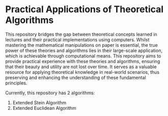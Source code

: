 # Practical Applications of Theoretical Algorithms

This repository bridges the gap between theoretical concepts learned in lectures and their practical implementations using computers. Whilst mastering the mathematical manipulations on paper is essential, the true power of these theories and algorithms lies in their large-scale application, which is achievable through computational means. This repository aims to provide practical experience with these theories and algorithms, ensuring that their beauty and utility are not lost over time. It serves as a valuable resource for applying theoretical knowledge in real-world scenarios, thus preserving and enhancing the understanding of these fundamental principles.

Currently, this repository has 2 algorithms:
1. Extended Stein Algorithm
2. Extended Euclidean Algorithm

